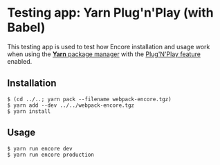 # Testing app: Yarn Plug'n'Play (with Babel)

This testing app is used to test how Encore installation and usage work when using the [**Yarn** package manager](https://yarnpkg.com/) 
with the [Plug'N'Play feature](https://yarnpkg.com/features/pnp) enabled.

## Installation

```shell
$ (cd ../..; yarn pack --filename webpack-encore.tgz)
$ yarn add --dev ../../webpack-encore.tgz
$ yarn install
```

## Usage

```
$ yarn run encore dev
$ yarn run encore production
```